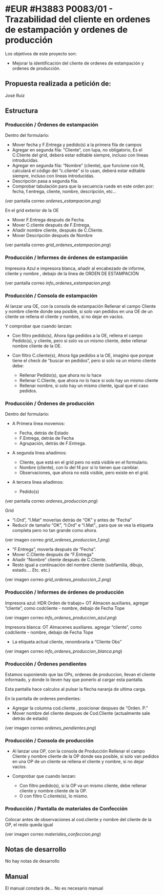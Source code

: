 # #EUR #H3883 P0083/01 - Trazabilidad del cliente en ordenes de estampación y ordenes de producción

Los objetivos de este proyecto son:
+ Mejorar la identificación del cliente de ordenes de estampación y ordenes de producción.

## Propuesta realizada a petición de:
José Ruiz

## Estructura

### Producción / Órdenes de estampación
Dentro del formulario:

+ Mover fecha y F.Entrega  y pedido(s) a la primera fila de campos
+ Agregar en segunda fila: “Cliente”, con lupa, no obligatorio, Es el C.Cliente del grid, deberá estar editable siempre, incluso con líneas introducidas.
+ Agregar en segunda fila: “Nombre” (cliente), que funcione con f4, calculará el código del “c.cliente” si lo usan, deberá estar editable siempre, incluso con líneas introducidas.
+ Descripción pasa a segunda fila.
+ Comprobar tabulación para que la secuencia ruede en este orden por: fecha, f.entrega, cliente, nombre, descripción, etc…

(ver pantalla correo _ordenes_estampacion.png_)

En el grid exterior de la OE

+ Mover F.Entrega después de Fecha.
+ Mover C.cliente después de F.Entrega,
+ Añadir nombre cliente, después de C.Cliente.
+ Mover Descripción después  de Nombre

(ver pantalla correo _grid_ordenes_estampacion.png_)

### Producción / Informes de órdenes de estampación
Impresora Azul e impresora blanca,  añadir al encabezado de informe, cliente y nombre , debajo de la línea de ORDEN DE ESTAMPACIÓN

(ver pantalla correo _info_ordenes_estampacion.png_)

### Producción / Consola de estampación
Al lanzar una OE, con la consola de estampación Rellenar el campo Cliente y nombre cliente donde sea posible, si solo van pedidos en una OE de un cliente se rellena el cliente y nombre, si no dejar en vacíos.

Y comprobar que cuando lanzan:

+ Con filtro pedido(s), Ahora liga pedidos a la OE, rellena el campo Pedido(s), y cliente, pero si solo va un mismo cliente, debe rellenar nombre cliente de la OE.
+ Con filtro C.cliente(s), Ahora liga pedidos a la OE, imagino que porque tiene el check de “buscar en pedidos”, pero si solo va un mismo cliente debe:

    + Rellenar Pedido(s), que ahora no lo hace
    + Rellenar C.Cliente, que ahora no lo hace si solo hay un mismo cliente
    + Rellenar nombre, si solo hay un mismo cliente, igual que el caso pedidos.

### Producción / Órdenes de producción
Dentro del formulario:
+ A Primera línea movemos:
    + Fecha, detrás de Estado
    + F.Entrega, detrás de Fecha
    + Agrupación, detrás de F.Entrega.

+ A segunda línea añadimos:
    + Cliente, que está en el grid pero no está visible en el formulario.
    + Nombre (cliente), con lo del f4 por si lo tienen que cambiar.
    + Observaciones, que ahora no está visible, pero existe en el grid.

+ A tercera línea añadimos:
    + Pedido(s)

(ver pantalla correo _ordenes_produccion.png_)

Grid
+ “I.Ord”, “I.Mat” moverlas detrás de “OK” y antes de “Fecha”
+ Reducir de tamaño  “OK”, “I.Ord” e “I.Mat”., para que se vea la etiqueta completa pero no tan grande como ahora.

(ver imagen correo _grid_ordenes_produccion_1.png_)

+ “F.Entrega”, moverla después de “Fecha”.
+ Mover C.Cliente después de “F.Entrega”
+ Añadir “Nombre” cliente después de C.Cliente.
+ Resto igual a continuación del nombre cliente (subfamilia, dibujo, estado…. Etc. etc.)

(ver imagen correo _grid_ordenes_produccion_2.png_)

### Producción / Informes de órdenes de producción
Impresora azul:  HDR  Orden de trabajo+ OT Almacen auxiliares, agregar “cliente”, como codcliente  - nombre, debajo de Fecha Tope

(ver imagen correo _info_ordenes_produccion_azul.png_)

Impresora blanca:  OT Almacenes auxiliares.  agregar “cliente”, como codcliente  - nombre, debajo de Fecha Tope
+ La etiqueta actual cliente, renombrarla a “Cliente Obs”        

(ver imagen correo _info_ordenes_produccion_blanca.png_)

### Producción / Órdenes pendientes
Estamos suponiendo que las OPs, ordenes de produccion, llevan el cliente informado, y donde lo lleven hay que ponerlo al cargar esta pantalla.

Esta pantalla hace calculos al pulsar la flecha naranja de ultima carga.

En la pantalla de ordenes pendientes:

+ Agregar la columna cod.cliente , posicionar despues de “Orden. P.”
+ Mover nombre del cliente despues de Cod.Cliente (actualmente sale detrás de estado)

(ver imagen correo _ordenes_pendientes.png_)

### Producción / Consola de producción
+ Al lanzar una OP, con la consola de Producción Rellenar el campo Cliente y nombre cliente  de la OP donde sea posible, si solo van pedidos en una OP de un cliente se rellena el cliente y nombre, si no dejar vacíos.

+ Comprobar que cuando lanzan:
    + Con filtro pedido(s), si la OP va un mismo cliente, debe rellenar cliente y nombre cliente de la OP.
    + O con filtro C.cliente(s), lo mismo.

### Producción / Pantalla de materiales de Confección
Colocar antes de observaciones al cod.cliente  y nombre del cliente de la OP, el resto queda igual

(ver imagen correo _materiales_confeccion.png_)

## Notas de desarrollo
No hay notas de desarrollo

## Manual
El manual constará de...
No es necesario manual